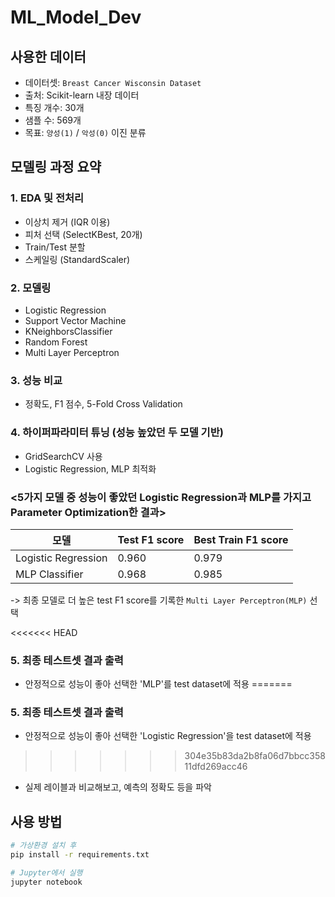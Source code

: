 # ML_Model_Dev

## 사용한 데이터

- 데이터셋: `Breast Cancer Wisconsin Dataset`
- 출처: Scikit-learn 내장 데이터
- 특징 개수: 30개
- 샘플 수: 569개
- 목표: `양성(1)` / `악성(0)` 이진 분류


## 모델링 과정 요약

### 1. EDA 및 전처리
   - 이상치 제거 (IQR 이용)
   - 피처 선택 (SelectKBest, 20개)
   - Train/Test 분할
   - 스케일링 (StandardScaler)

### 2. 모델링
   - Logistic Regression
   - Support Vector Machine 
   - KNeighborsClassifier
   - Random Forest
   - Multi Layer Perceptron 

### 3. 성능 비교
   - 정확도, F1 점수, 5-Fold Cross Validation

### 4. 하이퍼파라미터 튜닝 (성능 높았던 두 모델 기반)
   - GridSearchCV 사용
   - Logistic Regression, MLP 최적화


### <5가지 모델 중 성능이 좋았던 Logistic Regression과 MLP를 가지고 Parameter Optimization한 결과> 

| 모델                 | Test F1 score | Best Train F1 score |
|---------------------|---------------|----------------------|
| Logistic Regression |     0.960     |        0.979         |
| MLP Classifier      |     0.968     |        0.985         |

-> 최종 모델로 더 높은 test F1 score를 기록한 `Multi Layer Perceptron(MLP)` 선택


<<<<<<< HEAD
### 5. 최종 테스트셋 결과 출력 
   - 안정적으로 성능이 좋아 선택한 'MLP'를 test dataset에 적용
=======
### 5. 최종 테스트셋 결과 출력
   - 안정적으로 성능이 좋아 선택한 'Logistic Regression'을 test dataset에 적용
>>>>>>> 304e35b83da2b8fa06d7bbcc35811dfd269acc46
   - 실제 레이블과 비교해보고, 예측의 정확도 등을 파악



## 사용 방법

```bash
# 가상환경 설치 후
pip install -r requirements.txt

# Jupyter에서 실행
jupyter notebook
